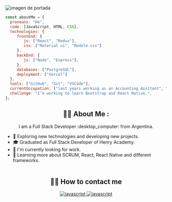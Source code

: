  ![imagen de portada](https://res.cloudinary.com/de2od3piw/image/upload/v1668542259/pics/portada_nhh8uq.gif)
 
 
 ```javascript
 const aboutMe = {
   pronouns: "He",
   code: [JavaScript, HTML, CSS],
   technologies: {
      frontEnd: {
         js: ["React", "Redux"],
         css: ["Material ui", "Module.css"]
      },
      backEnd: {
         js: ["Node", "Express"],   
      },
      databases: ["PostgreSQL"],
      deployment: ["Vercel"]
   },
   tools: ["GitHub", "Git", "VSCode"],
   currentOccupation: ["last years working as an Accounting Assitant", "now open for new job opportunities"],
   challenge: "I’m working to learn Bootstrap and React Native.",
};
 ```

<h2 align="center" width="100%">👨‍💻 About Me : </h2>

<p align="center" width="100%">I am a Full Stack Developer :desktop_computer: from Argentina.</p>

* 🤔   Exploring new technologies and developing new projects.</br>
* 🎓   Graduated as Full Stack Developer of Henry Academy.</br>
* 💼   I'm currently looking for work.</br>
* 🌱   Learning more about SCRUM, React, React Native and different frameworks.</br></br>


<h2 align="center" width="100%">👨‍💻 How to contact me </h2>

<div align="center">
<a  href="https://www.linkedin.com/in/bernardo-broscheit-94b567144/" target="_blank"> 
 <img src="https://res.cloudinary.com/de2od3piw/image/upload/c_scale,w_60/v1668560015/pics/LInkedIn_nhfyou.png" alt="javascript" /> 
      
<a  href="https://www.linkedin.com/in/bernardo-broscheit-94b567144/" target="_blank"> 
 <img src="https://res.cloudinary.com/de2od3piw/image/upload/c_scale,w_60/v1668560897/pics/mail_dlhnuj.png" alt="javascript" /> 
 </div>

